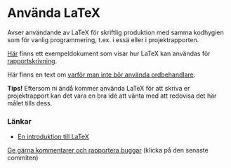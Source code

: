 # Använda LaTeX

Avser användande av LaTeX för skriftlig produktion med samma
kodhygien som för vanlig programmering, t.ex. i essä eller i
projektrapporten.

[Här](https://github.com/IOOPM-UU/ioopm15/blob/master/extramaterial/lathundar/rapportskrivning/rapport.tex)
finns ett exempeldokument som visar hur LaTeX kan användas för
[rapportskrivning](https://github.com/IOOPM-UU/ioopm15/blob/master/extramaterial/lathundar/rapportskrivning/hur%20man%20skriver%20rapport.pdf).

Här finns en text om [varför man inte bör använda
ordbehandlare](http://ricardo.ecn.wfu.edu/~cottrell/wp.html).

**Tips!** Eftersom ni ändå kommer använda LaTeX för att skriva er
  projektrapport kan det vara en bra idé att vänta med att
  redovisa det här målet tills dess.

### Länkar

* [En introduktion till LaTeX](http://www8.cs.umu.se/~bergner/latex.htm)

[Ge gärna kommentarer och rapportera buggar](https://github.com/IOOPM-UU/achievements/commits/master/S54.md) (klicka på den senaste commiten)

